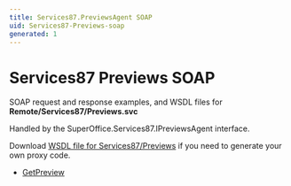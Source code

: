 ```yaml
---
title: Services87.PreviewsAgent SOAP
uid: Services87-Previews-soap
generated: 1
---
```


# Services87 Previews SOAP

SOAP request and response examples, and WSDL files for **Remote/Services87/Previews.svc**

Handled by the <see cref="T:SuperOffice.Services87.IPreviewsAgent">SuperOffice.Services87.IPreviewsAgent</see> interface.



Download [WSDL file for Services87/Previews](../Services87-Previews.md) if you need to generate your own proxy code.

* [GetPreview](GetPreview.md)

